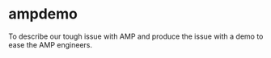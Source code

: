# ampdemo
To describe our tough issue with AMP and produce the issue with a demo to ease the AMP engineers.